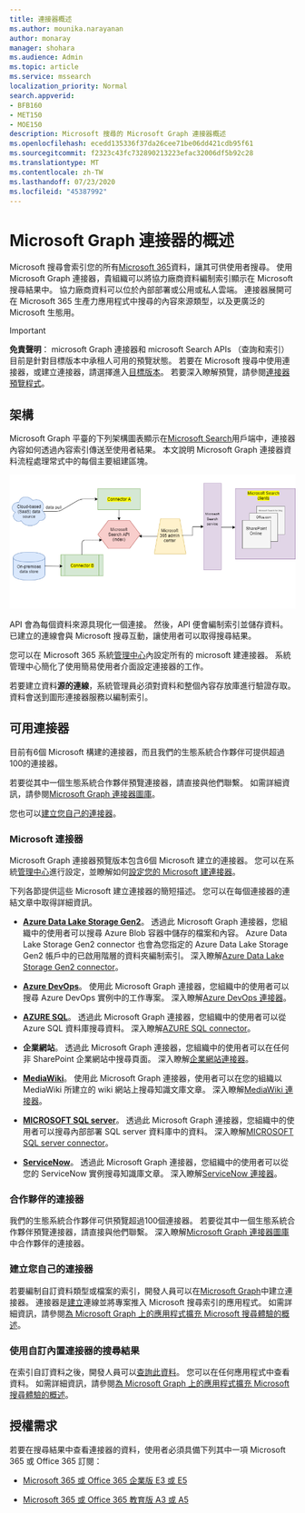 ```yaml
---
title: 連接器概述
ms.author: mounika.narayanan
author: monaray
manager: shohara
ms.audience: Admin
ms.topic: article
ms.service: mssearch
localization_priority: Normal
search.appverid:
- BFB160
- MET150
- MOE150
description: Microsoft 搜尋的 Microsoft Graph 連接器概述
ms.openlocfilehash: ecedd135336f37da26cee71be06dd421cdb95f61
ms.sourcegitcommit: f2323c43fc732890213223efac32006df5b92c28
ms.translationtype: MT
ms.contentlocale: zh-TW
ms.lasthandoff: 07/23/2020
ms.locfileid: "45387992"
---
```

# <a name="overview-of-microsoft-graph-connectors"></a>Microsoft Graph 連接器的概述

Microsoft 搜尋會索引您的所有[Microsoft 365](https://www.microsoft.com/microsoft-365)資料，讓其可供使用者搜尋。 使用 Microsoft Graph 連接器，貴組織可以將協力廠商資料編制索引顯示在 Microsoft 搜尋結果中。 協力廠商資料可以位於內部部署或公用或私人雲端。 連接器展開可在 Microsoft 365 生產力應用程式中搜尋的內容來源類型，以及更廣泛的 Microsoft 生態用。

> [!IMPORTANT]
> **免責聲明**： microsoft Graph 連接器和 microsoft Search APIs （查詢和索引）目前是針對目標版本中承租人可用的預覽狀態。 若要在 Microsoft 搜尋中使用連接器，或建立連接器，請選擇進入[目標版本](https://docs.microsoft.com/office365/admin/manage/release-options-in-office-365?view=o365-worldwide)。 若要深入瞭解預覽，請參閱[連接器預覽程式](connectors-preview.md)。

## <a name="architecture"></a>架構

Microsoft Graph 平臺的下列架構圖表顯示在[Microsoft Search](https://docs.microsoft.com/microsoftsearch/overview-microsoft-search)用戶端中，連接器內容如何透過內容索引傳送至使用者結果。 本文說明 Microsoft Graph 連接器資料流程處理常式中的每個主要組建區塊。

![圖表：內部部署和雲端式資料是由連接器所提取，並由 Microsoft Search API 編制索引，然後 Microsoft Search 服務會將結果傳遞給使用者。](media/highlevel-connectors_FINAL.png)

API 會為每個資料來源具現化一個連接。 然後，API 便會編制索引並儲存資料。 已建立的連線會與 Microsoft 搜尋互動，讓使用者可以取得搜尋結果。

您可以在 Microsoft 365 系統[管理中心](https://admin.microsoft.com)內設定所有的 microsoft 建連接器。 系統管理中心簡化了使用簡易使用者介面設定連接器的工作。

若要建立資料**源的連線**，系統管理員必須對資料和整個內容存放庫進行驗證存取。 資料會送到圖形連接器服務以編制索引。

## <a name="available-connectors"></a>可用連接器

目前有6個 Microsoft 構建的連接器，而且我們的生態系統合作夥伴可提供超過100的連接器。

若要從其中一個生態系統合作夥伴預覽連接器，請直接與他們聯繫。 如需詳細資訊，請參閱[Microsoft Graph 連接器圖庫](connectors-gallery.md)。

您也可以[建立您自己的連接器](https://docs.microsoft.com/graph/search-concept-overview)。

### <a name="connectors-by-microsoft"></a> Microsoft 連接器

Microsoft Graph 連接器預覽版本包含6個 Microsoft 建立的連接器。 您可以在系統[管理中心](https://admin.microsoft.com)進行設定，並瞭解如何[設定您的 Microsoft 建連接器](configure-connector.md)。

下列各節提供這些 Microsoft 建立連接器的簡短描述。 您可以在每個連接器的連結文章中取得詳細資訊。

- **[Azure Data Lake Storage Gen2](https://docs.microsoft.com/azure/storage/blobs/data-lake-storage-introduction)**。 透過此 Microsoft Graph 連接器，您組織中的使用者可以搜尋 Azure Blob 容器中儲存的檔案和內容。 Azure Data Lake Storage Gen2 connector 也會為您指定的 Azure Data Lake Storage Gen2 帳戶中的已啟用階層的資料夾編制索引。
深入瞭解[Azure Data Lake Storage Gen2 connector](azure-data-lake-connector.md)。

- **[Azure DevOps](https://azure.microsoft.com/services/devops)**。 使用此 Microsoft Graph 連接器，您組織中的使用者可以搜尋 Azure DevOps 實例中的工作專案。
深入瞭解[Azure DevOps 連接器](azure-devops-connector.md)。

- **[AZURE SQL](https://azure.microsoft.com/services/sql-database)**。 透過此 Microsoft Graph 連接器，您組織中的使用者可以從 Azure SQL 資料庫搜尋資料。
深入瞭解[AZURE SQL connector](MSSQL-connector.md)。

- **企業網站**。 透過此 Microsoft Graph 連接器，您組織中的使用者可以在任何非 SharePoint 企業網站中搜尋頁面。
深入瞭解[企業網站連接器](enterprise-web-connector.md)。

- **[MediaWiki](https://www.mediawiki.org/wiki/MediaWiki)**。 使用此 Microsoft Graph 連接器，使用者可以在您的組織以 MediaWiki 所建立的 wiki 網站上搜尋知識文庫文章。
深入瞭解[MediaWiki 連接器](mediawiki-connector.md)。

- **[MICROSOFT SQL server](https://www.microsoft.com/sql-server/sql-server-2017)**。 透過此 Microsoft Graph 連接器，您組織中的使用者可以搜尋內部部署 SQL server 資料庫中的資料。
深入瞭解[MICROSOFT SQL server connector](MSSQL-connector.md)。

- **[ServiceNow](https://www.servicenow.com)**。 透過此 Microsoft Graph 連接器，您組織中的使用者可以從您的 ServiceNow 實例搜尋知識庫文章。
深入瞭解[ServiceNow 連接器](servicenow-connector.md)。

### <a name="connectors-from-our-partners"></a>合作夥伴的連接器

我們的生態系統合作夥伴可供預覽超過100個連接器。 若要從其中一個生態系統合作夥伴預覽連接器，請直接與他們聯繫。
深入瞭解[Microsoft Graph 連接器圖庫](connectors-gallery.md)中合作夥伴的連接器。

### <a name="build-your-own-connector"></a>建立您自己的連接器

若要編制自訂資料類型或檔案的索引，開發人員可以在[Microsoft Graph](https://developer.microsoft.com/graph/)中建立連接器。 連接器是[建立](https://docs.microsoft.com/graph/search-index-manage-connections)連線並將專案推入 Microsoft 搜尋索引的應用程式。 如需詳細資訊，請參閱[為 Microsoft Graph 上的應用程式擴充 Microsoft 搜尋體驗的概述](https://docs.microsoft.com/graph/search-concept-overview)。

### <a name="search-results-with-your-custom-built-connector"></a>使用自訂內置連接器的搜尋結果

在索引自訂資料之後，開發人員可以[查詢此資料](https://docs.microsoft.com/graph/search-concept-custom-types)。 您可以在任何應用程式中查看資料。 如需詳細資訊，請參閱[為 Microsoft Graph 上的應用程式擴充 Microsoft 搜尋體驗的概述](https://docs.microsoft.com/graph/search-concept-overview)。

## <a name="license-requirements"></a>授權需求

若要在搜尋結果中查看連接器的資料，使用者必須具備下列其中一項 Microsoft 365 或 Office 365 訂閱：

- [Microsoft 365 或 Office 365 企業版 E3 或 E5](https://www.microsoft.com/microsoft-365/compare-all-microsoft-365-plans)

- [Microsoft 365 或 Office 365 教育版 A3 或 A5](https://www.microsoft.com/microsoft-365/academic/compare-office-365-education-plans?activetab=tab:primaryr1)

